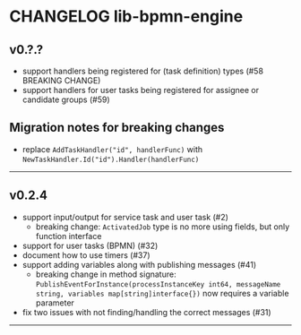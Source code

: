 
# CHANGELOG lib-bpmn-engine

## v0.?.?

- support handlers being registered for (task definition) types (#58 BREAKING CHANGE)
- support handlers for user tasks being registered for assignee or candidate groups (#59)

## Migration notes for breaking changes

- replace ```AddTaskHandler("id", handlerFunc)``` with ```NewTaskHandler.Id("id").Handler(handlerFunc)```

----

## v0.2.4

* support input/output for service task and user task (#2)
   * breaking change: ```ActivatedJob``` type is no more using fields, but only function interface
* support for user tasks (BPMN) (#32)
* document how to use timers (#37)
* support adding variables along with publishing messages (#41)
   * breaking change in method signature: ```PublishEventForInstance(processInstanceKey int64, messageName string, variables map[string]interface{})``` now requires a variable parameter
* fix two issues with not finding/handling the correct messages (#31)

----
